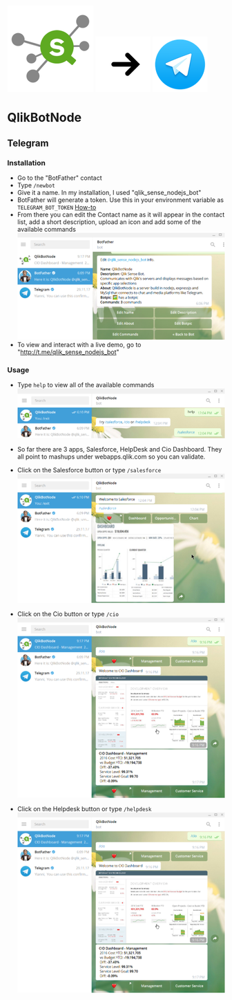 ![Qlik Sense Bot](/screenshots/general/QS_Hub_thumb.png?raw=true "Qlik Sense Bot") ![Right Arrow](/screenshots/general/arrow-right_128x128.png?raw=true "Right Arrow") ![Telegram](/screenshots/telegram/128x128.png?raw=true "Telegram")

# QlikBotNode 

## Telegram

### Installation

- Go to the "BotFather" contact
- Type `/newbot`
- Give it a name. In my installation, I used "qlik_sense_nodejs_bot"
- BotFather will generate a token. Use this in your environment variable as `TELEGRAM_BOT_TOKEN` [How-to](https://github.com/qlik-bots/QlikBotNode#usage)
- From there you can edit the Contact name as it will appear in the contact list, add a short description, upload an icon and add some of the available commands
![Settings](/screenshots/telegram/settings.png?raw=true "Settings")
- To view and interact with a live demo, go to "http://t.me/qlik_sense_nodejs_bot"

### Usage

- Type `help` to view all of the available commands
![Main](/screenshots/telegram/main.png?raw=true "Main")

- So far there are 3 apps, Salesforce, HelpDesk and Cio Dashboard. They all point to mashups under webapps.qlik.com so you can validate.

- Click on the Salesforce button or type `/salesforce`
![Salesforce](/screenshots/telegram/salesforce.png?raw=true "Salesforce")

- Click on the Cio button or type `/cio`
![Salesforce](/screenshots/telegram/cio-dashboard-management.png?raw=true "Salesforce")

- Click on the Helpdesk button or type `/helpdesk`
![Salesforce](/screenshots/telegram/cio-dashboard-management.png?raw=true "Salesforce")
